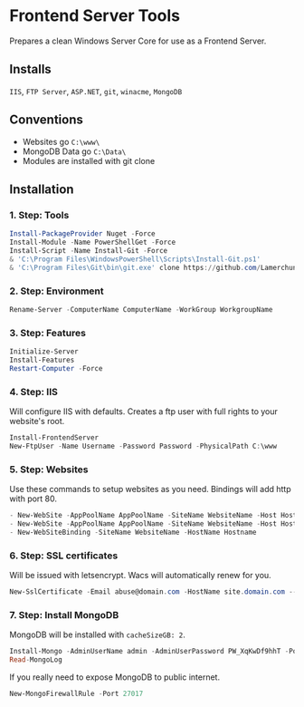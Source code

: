 # Frontend Server Tools

Prepares a clean Windows Server Core for use as a Frontend Server.

## Installs

`IIS`, `FTP Server`, `ASP.NET`, `git`, `winacme`, `MongoDB`

## Conventions

- Websites go `C:\www\`
- MongoDB Data go `C:\Data\`
- Modules are installed with git clone

## Installation

### 1. Step: Tools

```powershell
Install-PackageProvider Nuget -Force
Install-Module -Name PowerShellGet -Force
Install-Script -Name Install-Git -Force
& 'C:\Program Files\WindowsPowerShell\Scripts\Install-Git.ps1'
& 'C:\Program Files\Git\bin\git.exe' clone https://github.com/Lamerchun/Powershell "$([Environment]::GetFolderPath("User"))\Documents\WindowsPowerShell\Modules\Tools"
```

### 2. Step: Environment

```powershell
Rename-Server -ComputerName ComputerName -WorkGroup WorkgroupName
```

### 3. Step: Features

```powershell
Initialize-Server
Install-Features
Restart-Computer -Force
```

### 4. Step: IIS

Will configure IIS with defaults. Creates a ftp user with full rights to your website's root.

```powershell
Install-FrontendServer
New-FtpUser -Name Username -Password Password -PhysicalPath C:\www
```

### 5. Step: Websites

Use these commands to setup websites as you need. Bindings will add http with port 80.

```powershell
- New-WebSite -AppPoolName AppPoolName -SiteName WebsiteName -Host Hostname
- New-WebSite -AppPoolName AppPoolName -SiteName WebsiteName -Host Hostname -FolderName FolderName
- New-WebSiteBinding -SiteName WebsiteName -HostName Hostname
```

### 6. Step: SSL certificates

Will be issued with letsencrypt. Wacs will automatically renew for you.

```powershell
New-SslCertificate -Email abuse@domain.com -HostName site.domain.com --PhysicalPath C:\www\Website
```

### 7. Step: Install MongoDB

MongoDB will be installed with `cacheSizeGB: 2`.

```powershell
Install-Mongo -AdminUserName admin -AdminUserPassword PW_XqKwDf9hhT -Port 27017
Read-MongoLog
```

If you really need to expose MongoDB to public internet.

```powershell
New-MongoFirewallRule -Port 27017
```
